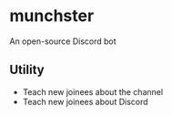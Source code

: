 # munchster
An open-source Discord bot

## Utility
- Teach new joinees about the channel
- Teach new joinees about Discord
